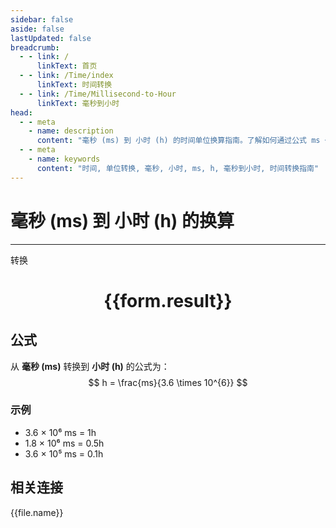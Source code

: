 ```yaml
---
sidebar: false
aside: false
lastUpdated: false
breadcrumb:
  - - link: /
      linkText: 首页
  - - link: /Time/index
      linkText: 时间转换
  - - link: /Time/Millisecond-to-Hour
      linkText: 毫秒到小时
head:
  - - meta
    - name: description
      content: "毫秒 (ms) 到 小时 (h) 的时间单位换算指南。了解如何通过公式 ms ÷ 3,600,000 转换为小时。"
  - - meta
    - name: keywords
      content: "时间, 单位转换, 毫秒, 小时, ms, h, 毫秒到小时, 时间转换指南"
---
```

# 毫秒 (ms) 到 小时 (h) 的换算

---
<script setup>
import { onMounted, reactive, inject, ref } from 'vue'
import { NButton,NForm ,NFormItem,NInput,NInputNumber,NSelect,NCard,useMessage,NGrid ,NGi  } from 'naive-ui'
import { defineClientComponent } from 'vitepress'
import { Time } from '../../files';

const convert = inject('convert')

const form = reactive({
  number: null,
  result: '',
})

const convertHandler = () => {
  if (form.number !== null && !isNaN(form.number)) {
    const convertedValue = parseFloat(form.number) / 3600000
    form.result = `${form.number}ms = ${convertedValue.toFixed(6)}h`
  } else {
    form.result = '请输入有效的数值。'
  }
}
</script>

<n-form size="large" :model="form">
  <n-form-item label="毫秒 (ms)">
    <n-input-number v-model:value="form.number" placeholder="输入毫秒" style="width: 100%" />
  </n-form-item>
  <n-form-item>
    <n-button type="primary" @click="convertHandler" block>转换</n-button>
  </n-form-item>
</n-form>

<n-card  embedded :bordered="false" hoverable>
  <div  style="text-align:center">
    <h1>{{form.result}}</h1>
  </div>
</n-card>

## 公式

从 **毫秒 (ms)** 转换到 **小时 (h)** 的公式为：
$$ h = \frac{ms}{3.6 \times 10^{6}} $$

### 示例
- 3.6 × 10⁶ ms = 1h
- 1.8 × 10⁶ ms = 0.5h
- 3.6 × 10⁵ ms = 0.1h
## 相关连接
<n-grid x-gap="12" :cols="4">
  <n-gi v-for="(file, index) in Time" :key="index">
    <n-button
      text
      tag="a"
      :href="file.path"
      type="primary"
    >
      {{file.name}}
    </n-button>
  </n-gi>
</n-grid>